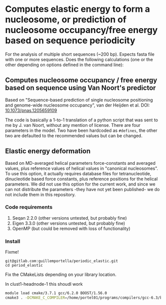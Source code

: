
# Computes  elastic energy to form a nucleosome, or prediction of nucleosome occupancy/free energy based on sequence periodicity

For the analysis of multiple short sequences (~200 bp).
Expects fasta file with one or more sequences. Does the following calculations (one or the other depending on options defined in the command line):


## Computes nucleosome occupancy / free energy based on sequence using Van Noort's predictor

Based on "Sequence-based prediction of single nucleosome positioning and genome-wide nucleosome occupancy", van der Heijden et al.  DOI: [10.1073/pnas.1205659109](https://dx.doi.org/10.1073/pnas.1205659109)

The code is basically a 1-to-1 translation of a python script that  was sent to me by J. van Noort, without any mention of license. There are four parameters in the model. Two have been hardcoded as `#defines`, the other two are defaulted to the recommended values but can be changed.

## Elastic energy deformation

Based on MD-averaged helical parameters force-constants and averaged values, plus reference values of helical values in "canonical nucleosomes". To use this option, it actually requires database files for tetranucleotide, dinucleotide based force constants, plus reference positions for the helical parameters. We did not use this option for the current work, and since we can not distribute the parameters -they have not yet been published- we do not include them in this repository. 

### Code requirements

1. Seqan 2.2.0 (other versions untested, but probably fine)
2. Eigen 3.3.0 (other versions untested, but probably fine)
3. OpenMP (but could be removed with loss of functionality)

### Install 

Fixme! 
```
git@gitlab.com:guillemportella/periodic_elastic.git
cd period_elastic
```

Fix the CMakeLists depending on your library location. 

In clust1-headnode-1 this shoudl work

```bash
module load cmake/3.7.1 gcc/6.2.0 BOOST/1.56.0
cmake3 . -DCMAKE_C_COMPILER=/home/portel01/programs/compilers/gcc-6.3/bin/gcc -DCMAKE_CXX_COMPILER=/home/portel01/programs/compilers/gcc-6.3/bin/g++
```

